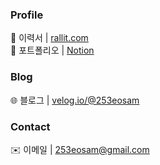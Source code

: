### Profile

📄 이력서 | [rallit.com](https://www.rallit.com/hub/resumes/887085/%EC%9D%B4%EC%84%B1%EC%A4%80)  
🔗 포트폴리오 | [Notion](https://253eosam.oopy.io/about-me)

### Blog

🌐 블로그 | [velog.io/@253eosam](https://velog.io/@253eosam)

### Contact

✉️ 이메일 | [253eosam@gmail.com](mailto:253eosam@gmail.com)
